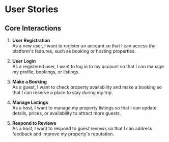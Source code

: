 # User Stories

## Core Interactions

1. **User Registration**  
   As a new user, I want to register an account so that I can access the platform's features, such as booking or hosting properties.

2. **User Login**  
   As a registered user, I want to log in to my account so that I can manage my profile, bookings, or listings.

3. **Make a Booking**  
   As a guest, I want to check property availability and make a booking so that I can reserve a place to stay during my trip.

4. **Manage Listings**  
   As a host, I want to manage my property listings so that I can update details, prices, or availability to attract more guests.

5. **Respond to Reviews**  
   As a host, I want to respond to guest reviews so that I can address feedback and improve my property's reputation.